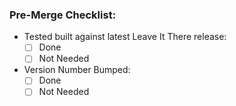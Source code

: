 ### Pre-Merge Checklist:

-   Tested built against latest Leave It There release:
    -   [ ] Done
    -   [ ] Not Needed
-   Version Number Bumped:
    -   [ ] Done
    -   [ ] Not Needed
